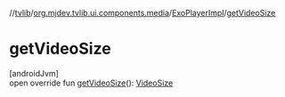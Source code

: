 //[tvlib](../../../index.md)/[org.mjdev.tvlib.ui.components.media](../index.md)/[ExoPlayerImpl](index.md)/[getVideoSize](get-video-size.md)

# getVideoSize

[androidJvm]\
open override fun [getVideoSize](get-video-size.md)(): [VideoSize](https://developer.android.com/reference/kotlin/androidx/media3/common/VideoSize.html)
